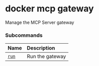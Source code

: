 # docker mcp gateway

<!---MARKER_GEN_START-->
Manage the MCP Server gateway

### Subcommands

| Name                        | Description     |
|:----------------------------|:----------------|
| [`run`](mcp_gateway_run.md) | Run the gateway |



<!---MARKER_GEN_END-->

